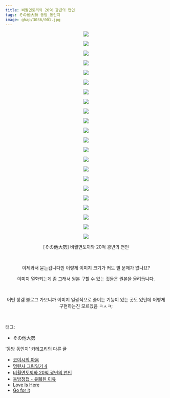 ```yaml
---
title: 비월면토끼와 20억 광년의 연인
tags: その他大勢 동방_동인지
image: ghap/3036/001.jpg
---
```

<div class="article">
<p style="text-align: center; clear: none; float: none;"><img src="{{ site.nasurl }}/ghap/3036/001.jpg"/></p>
<p style="text-align: center; clear: none; float: none;"><img src="{{ site.nasurl }}/ghap/3036/002.jpg"/></p>
<p style="text-align: center; clear: none; float: none;"><img src="{{ site.nasurl }}/ghap/3036/003.jpg"/></p>
<p style="text-align: center; clear: none; float: none;"><img src="{{ site.nasurl }}/ghap/3036/004.jpg"/></p>
<p style="text-align: center; clear: none; float: none;"><img src="{{ site.nasurl }}/ghap/3036/005.jpg"/></p>
<p style="text-align: center; clear: none; float: none;"><img src="{{ site.nasurl }}/ghap/3036/006.jpg"/></p>
<p style="text-align: center; clear: none; float: none;"><img src="{{ site.nasurl }}/ghap/3036/007.jpg"/></p>
<p style="text-align: center; clear: none; float: none;"><img src="{{ site.nasurl }}/ghap/3036/008.jpg"/></p>
<p style="text-align: center; clear: none; float: none;"><img src="{{ site.nasurl }}/ghap/3036/009.jpg"/></p>
<p style="text-align: center; clear: none; float: none;"><img src="{{ site.nasurl }}/ghap/3036/010.jpg"/></p>
<p style="text-align: center; clear: none; float: none;"><img src="{{ site.nasurl }}/ghap/3036/011.jpg"/></p>
<p style="text-align: center; clear: none; float: none;"><img src="{{ site.nasurl }}/ghap/3036/012.jpg"/></p>
<p style="text-align: center; clear: none; float: none;"><img src="{{ site.nasurl }}/ghap/3036/013.jpg"/></p>
<p style="text-align: center; clear: none; float: none;"><img src="{{ site.nasurl }}/ghap/3036/014.jpg"/></p>
<p style="text-align: center; clear: none; float: none;"><img src="{{ site.nasurl }}/ghap/3036/015.jpg"/></p>
<p style="text-align: center; clear: none; float: none;"><img src="{{ site.nasurl }}/ghap/3036/016.jpg"/></p>
<p style="text-align: center; clear: none; float: none;"><img src="{{ site.nasurl }}/ghap/3036/017.jpg"/></p>
<p style="text-align: center; clear: none; float: none;"><img src="{{ site.nasurl }}/ghap/3036/018.jpg"/></p>
<p style="text-align: center; clear: none; float: none;"><img src="{{ site.nasurl }}/ghap/3036/019.jpg"/></p>
<p style="text-align: center; clear: none; float: none;"><img src="{{ site.nasurl }}/ghap/3036/020.jpg"/></p>
<p style="text-align: center; clear: none; float: none;"><img src="{{ site.nasurl }}/ghap/3036/021.jpg"/></p>
<p style="text-align: center; clear: none; float: none;"><img src="{{ site.nasurl }}/ghap/3036/022.jpg"/></p>
<p style="text-align: center; clear: none; float: none;">[その他大勢] 비월면토끼와 20억 광년의 연인</p>
<p style="text-align: center; clear: none; float: none;"><br/></p>
<p style="text-align: center; clear: none; float: none;">이제와서 묻는겁니다만 이렇게 이미지 크기가 커도 별 문제가 없나요?</p>
<p style="text-align: center; clear: none; float: none;">이미지 열화되는게 좀 그래서 원본 구할 수 있는 것들은 원본을 올려둡니다.</p>
<p style="text-align: center; clear: none; float: none;"><br/></p>
<p style="text-align: center; clear: none; float: none;">어떤 깡겜 블로그 가보니까 이미지 일괄적으로 줄이는 기능이 있는 곳도 있던데 어떻게 구현하는진 모르겠음 ㅋㅅㅋ;</p>
<p><br/></p>
</div><div class="tagTrail">
<p>태그: </p>
<ul>
<li>その他大勢</li>
</ul>
</div><div class="another">
<p>'동방 동인지' 카테고리의 다른 글</p>
<ul>
<li><a href="/2017-01-01-ghap_3042">코이시의 마음</a></li>
<li><a href="/2016-12-31-ghap_3037">명련사 그림일기 4</a></li>
<li><a href="/2016-12-31-ghap_3036">비월면토끼와 20억 광년의 연인</a></li>
<li><a href="/2016-12-29-ghap_3033">동방청첩 - 유폐된 이유</a></li>
<li><a href="/2016-12-29-ghap_3032">Love Is Here</a></li>
<li><a href="/2016-12-29-ghap_3031">Go for it</a></li>
</ul>
</div><div class="cb_module cb_fluid">
<div class="cb_wrt cb_profile">
</div><!-- commentList close -->
</div>